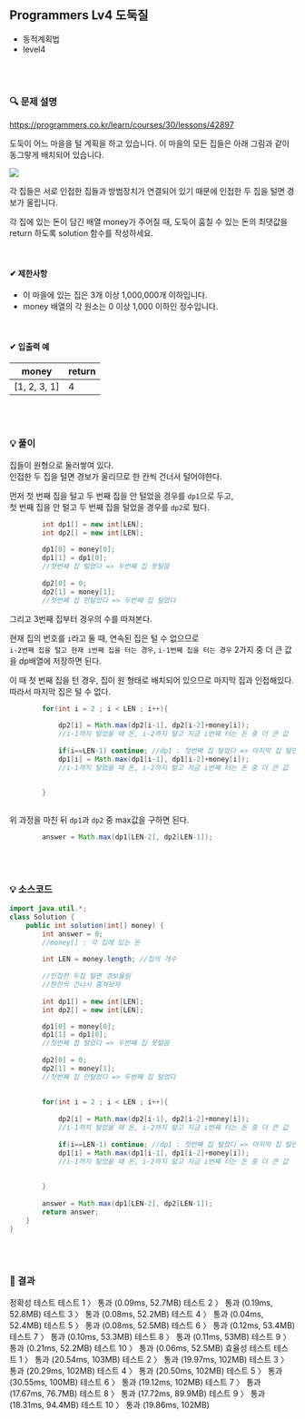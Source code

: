 ## Programmers Lv4 도둑질
- 동적계획법
- level4



<br><br>


### 🔍 문제 설명
https://programmers.co.kr/learn/courses/30/lessons/42897

도둑이 어느 마을을 털 계획을 하고 있습니다. 이 마을의 모든 집들은 아래 그림과 같이 동그랗게 배치되어 있습니다.  

![](https://images.velog.io/images/jodawooooon/post/d6f746f0-d223-41d2-bede-d27a25fe4067/image.png)

각 집들은 서로 인접한 집들과 방범장치가 연결되어 있기 때문에 인접한 두 집을 털면 경보가 울립니다.  

각 집에 있는 돈이 담긴 배열 money가 주어질 때, 도둑이 훔칠 수 있는 돈의 최댓값을 return 하도록 solution 함수를 작성하세요.  

<br>

#### ✔ 제한사항
- 이 마을에 있는 집은 3개 이상 1,000,000개 이하입니다.
- money 배열의 각 원소는 0 이상 1,000 이하인 정수입니다.
<br>
 
#### ✔ 입출력 예
|money|return|
|--|--|
|[1, 2, 3, 1]|4|



<br><br>

###  💡 풀이

집들이 원형으로 둘러쌓여 있다.  
인접한 두 집을 털면 경보가 울리므로 한 칸씩 건너서 털어야한다.  

먼저 첫 번째 집을 털고 두 번째 집을 안 털었을 경우를 `dp1`으로 두고,  
첫 번째 집을 안 털고 두 번째 집을 털었을 경우를 `dp2`로 뒀다.  


```java
        int dp1[] = new int[LEN];
        int dp2[] = new int[LEN];
        
        dp1[0] = money[0];
        dp1[1] = dp1[0];
        //첫번째 집 털었다 => 두번째 집 못털음
        
        dp2[0] = 0;
        dp2[1] = money[1];
        //첫번째 집 안털었다 => 두번째 집 털었다
```

그리고 3번째 집부터 경우의 수를 따져본다.

현재 집의 번호를 `i`라고 둘 때, 연속된 집은 털 수 없으므로  
`i-2번째 집을 털고 현재 i번째 집을 터는 경우`, `i-1번째 집을 터는 경우` 2가지 중 더 큰 값을 dp배열에 저장하면 된다.  

이 때 첫 번째 집을 턴 경우, 집이 원 형태로 배치되어 있으므로 마지막 집과 인접해있다. 따라서 마지막 집은 털 수 없다.

```java
        for(int i = 2 ; i < LEN ; i++){ 
            
            dp2[i] = Math.max(dp2[i-1], dp2[i-2]+money[i]); 
            //i-1까지 털었을 때 돈, i-2까지 털고 지금 i번째 터는 돈 중 더 큰 값
 
            if(i==LEN-1) continue; //dp1 : 첫번째 집 털었다 => 마지막 집 털면 안되니까 LEN-2까지
            dp1[i] = Math.max(dp1[i-1], dp1[i-2]+money[i]);
            //i-1까지 털었을 때 돈, i-2까지 털고 지금 i번째 터는 돈 중 더 큰 값
            
            
        }
       
```

위 과정을 마친 뒤 `dp1`과 `dp2` 중 max값을 구하면 된다.

```java
        answer = Math.max(dp1[LEN-2], dp2[LEN-1]);
```
<br><br>

###  💡 소스코드



```java
import java.util.*;
class Solution {
    public int solution(int[] money) {
        int answer = 0;
        //money[] : 각 집에 있는 돈
        
        int LEN = money.length; //집의 개수
        
        //인접한 두집 털면 경보울림
        //한칸씩 건너서 훔쳐보자
        
        int dp1[] = new int[LEN];
        int dp2[] = new int[LEN];

        dp1[0] = money[0];
        dp1[1] = dp1[0];
        //첫번째 집 털었다 => 두번째 집 못털음
        
        dp2[0] = 0;
        dp2[1] = money[1];
        //첫번째 집 안털었다 => 두번째 집 털었다
        
        
        for(int i = 2 ; i < LEN ; i++){ 
            
            dp2[i] = Math.max(dp2[i-1], dp2[i-2]+money[i]); 
            //i-1까지 털었을 때 돈, i-2까지 털고 지금 i번째 터는 돈 중 더 큰 값
 
            if(i==LEN-1) continue; //dp1 : 첫번째 집 털었다 => 마지막 집 털면 안되니까 LEN-2까지
            dp1[i] = Math.max(dp1[i-1], dp1[i-2]+money[i]);
            //i-1까지 털었을 때 돈, i-2까지 털고 지금 i번째 터는 돈 중 더 큰 값
            
            
        }
        
        answer = Math.max(dp1[LEN-2], dp2[LEN-1]);
        return answer;
    }
}
```

<br><br>

### 🚩 결과
정확성  테스트
테스트 1 〉	통과 (0.09ms, 52.7MB)
테스트 2 〉	통과 (0.19ms, 52.8MB)
테스트 3 〉	통과 (0.08ms, 52.2MB)
테스트 4 〉	통과 (0.04ms, 52.4MB)
테스트 5 〉	통과 (0.08ms, 52.5MB)
테스트 6 〉	통과 (0.12ms, 53.4MB)
테스트 7 〉	통과 (0.10ms, 53.3MB)
테스트 8 〉	통과 (0.11ms, 53MB)
테스트 9 〉	통과 (0.21ms, 52.2MB)
테스트 10 〉	통과 (0.06ms, 52.5MB)
효율성  테스트
테스트 1 〉	통과 (20.54ms, 103MB)
테스트 2 〉	통과 (19.97ms, 102MB)
테스트 3 〉	통과 (20.29ms, 102MB)
테스트 4 〉	통과 (20.50ms, 102MB)
테스트 5 〉	통과 (30.55ms, 100MB)
테스트 6 〉	통과 (19.12ms, 102MB)
테스트 7 〉	통과 (17.67ms, 76.7MB)
테스트 8 〉	통과 (17.72ms, 89.9MB)
테스트 9 〉	통과 (18.31ms, 94.4MB)
테스트 10 〉	통과 (19.86ms, 102MB)